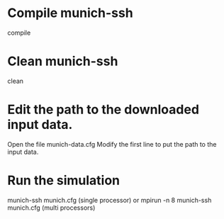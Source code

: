 

# Compile munich-ssh

compile

# Clean munich-ssh

clean

# Edit the path to the downloaded input data. 

Open the file munich-data.cfg
Modify the first line to put the path to the input data.

# Run the simulation

munich-ssh munich.cfg  (single processor)
or
mpirun -n 8 munich-ssh munich.cfg (multi processors)
